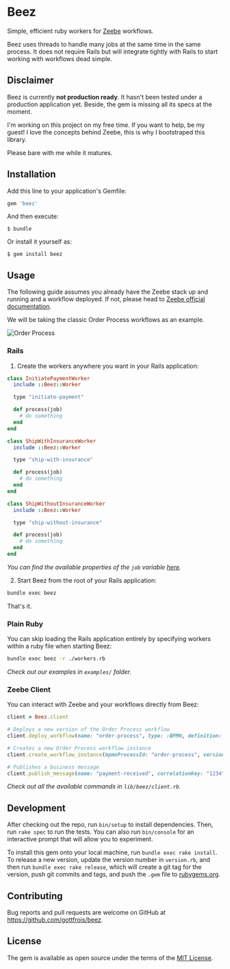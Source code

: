 # Beez

Simple, efficient ruby workers for [Zeebe](https://zeebe.io/) workflows.

Beez uses threads to handle many jobs at the same time in the same process. It
does not require Rails but will integrate tightly with Rails to start working
with workflows dead simple.

## Disclaimer

Beez is currently **not production ready**. It hasn't been tested under a
production application yet. Beside, the gem is missing all its specs at the
moment.

I'm working on this project on my free time. If you want to help, be my guest! I
love the concepts behind Zeebe, this is why I bootstraped this library.

Please bare with me while it matures.

## Installation

Add this line to your application's Gemfile:

```ruby
gem 'beez'
```

And then execute:

    $ bundle

Or install it yourself as:

    $ gem install beez

## Usage

The following guide assumes you already have the Zeebe stack up and running and
a workflow deployed. If not, please head to [Zeebe official documentation](https://docs.zeebe.io/).

We will be taking the classic Order Process workflows as an example.

![Order Process](https://docs.zeebe.io/getting-started/img/tutorial-3.0-complete-workflow.png)

### Rails

1. Create the workers anywhere you want in your Rails application:

```ruby
class InitiatePaymentWorker
  include ::Beez::Worker

  type "initiate-payment"

  def process(job)
    # do something
  end
end

class ShipWithInsuranceWorker
  include ::Beez::Worker

  type "ship-with-insurance"

  def process(job)
    # do something
  end
end

class ShipWithoutInsuranceWorker
  include ::Beez::Worker

  type "ship-without-insurance"

  def process(job)
    # do something
  end
end
```

*You can find the available properties of the `job` variable [here](https://github.com/zeebe-io/zeebe-client-ruby/blob/master/lib/zeebe/client/proto/gateway_pb.rb#L20-L32).*

2. Start Beez from the root of your Rails application:

```sh
bundle exec beez
```

That's it.

### Plain Ruby

You can skip loading the Rails application entirely by specifying workers within
a ruby file when starting Beez:

```sh
bundle exec beez -r ./workers.rb
```

*Check out our examples in `examples/` folder.*

### Zeebe Client

You can interact with Zeebe and your workflows directly from Beez:

```ruby
client = Beez.client

# Deploys a new version of the Order Process workflow
client.deploy_workflow(name: "order-process", type: :BPMN, definition: File.read('./bnmn/order-process.bpmn'))

# Creates a new Order Process workflow instance
client.create_workflow_instance(bpmnProcessId: "order-process", version: 1, variables: { orderId: "1234", orderValue: 94 }.to_json)

# Publishes a business message
client.publish_message(name: "payment-received", correlationKey: "1234")
```

*Check out all the available commands in `lib/beez/client.rb`.*

## Development

After checking out the repo, run `bin/setup` to install dependencies. Then, run `rake spec` to run the tests. You can also run `bin/console` for an interactive prompt that will allow you to experiment.

To install this gem onto your local machine, run `bundle exec rake install`. To release a new version, update the version number in `version.rb`, and then run `bundle exec rake release`, which will create a git tag for the version, push git commits and tags, and push the `.gem` file to [rubygems.org](https://rubygems.org).

## Contributing

Bug reports and pull requests are welcome on GitHub at https://github.com/gottfrois/beez.

## License

The gem is available as open source under the terms of the [MIT License](https://opensource.org/licenses/MIT).
